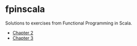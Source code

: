 # fpinscala
Solutions to exercises from Functional Programming in Scala.

- [Chapter 2](fpinscala/src/main/scala/Chapter2/main.scala)
- [Chapter 3](fpinscala/src/main/scala/Chapter3/main.scala)